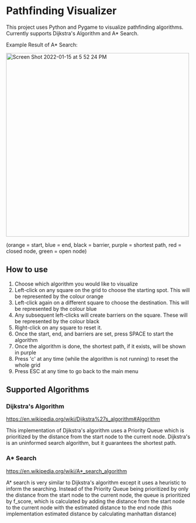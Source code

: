 # Pathfinding Visualizer

This project uses Python and Pygame to visualize pathfinding algorithms. Currently supports Dijkstra's Algorithm and A* Search.

Example Result of A* Search:

<img width="500" alt="Screen Shot 2022-01-15 at 5 52 24 PM" src="https://user-images.githubusercontent.com/56571102/149640127-23496bbd-a847-4ad7-87c9-5ef35f9566ec.png">

(orange = start, blue = end, black = barrier, purple = shortest path, red = closed node, green = open node)


## How to use

1. Choose which algorithm you would like to visualize
2. Left-click on any square on the grid to choose the starting spot. This will be represented by the colour orange
3. Left-click again on a different square to choose the destination. This will be represented by the colour blue
4. Any subsequent left-clicks will create barriers on the square. These will be represented by the colour black
5. Right-click on any square to reset it.
6. Once the start, end, and barriers are set, press SPACE to start the algorithm
7. Once the algorithm is done, the shortest path, if it exists, will be shown in purple
8. Press 'c' at any time (while the algorithm is not running) to reset the whole grid
9. Press ESC at any time to go back to the main menu

## Supported Algorithms

### Dijkstra's Algorithm
https://en.wikipedia.org/wiki/Dijkstra%27s_algorithm#Algorithm

This implementation of Djikstra's algorithm uses a Priority Queue which is prioritized by the distance from the start node to the current node. Dijkstra's is an uninformed search algorithm, but it guarantees the shortest path.

### A* Search
https://en.wikipedia.org/wiki/A*_search_algorithm

A* search is very similar to Dijkstra's algorithm except it uses a heuristic to inform the searching. Instead of the Priority Queue being prioritized by only the distance from the start node to the current node, the queue is prioritized by f_score, which is calculated by adding the distance from the start node to the current node with the estimated distance to the end node (this implementation estimated distance by calculating manhattan distance)
